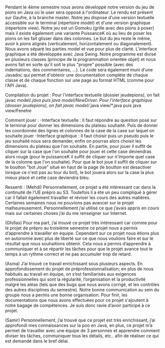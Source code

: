 Pendant le 4ème semestre nous avons développé notre version du jeu de pions en Java où le user sera opposé à l'ordinateur. Le rendu est présent sur Gaufre, à la branche master. Notre jeu dispose d'une version textuelle accessible sur le terminal (répertoire model) et d'une version graphique (répertoire view). Notre jeu est un Gomoku (grille avec des pions à poser) mais il existe également une variante PuissanceK où au lieu de poser les pions on les fait glisser dans des colonnes. Le but du jeu reste le même, avoir k pions alignés (verticalement, horizontalement ou diagonalement).
Nous avons séparé les parties model et vue pour plus de clarté. L'interface graphique a été développée avec Java Swing. Notre programme est divisé en plusieurs classes (principe de la programmation orientée objet) et nous avons fait en sorte qu'il soit le plus "propre" possible (avec des indentations, des commentaires, ...). Le code sera également muni d'une Javadoc qui permet d'obtenir une documentation complète de chaque classe et de chaque fonction sur une page au format HTML (comme pour l'API Java).

Compilation du projet :
Pour l'interface textuelle (dossier jeudepions), on fait javac model/*.java puis java model/NewDriver.
Pour l'interface graphique (dossier jeudepions), on fait javac model/*.java view/*.java puis java view/Fenetre

Comment jouer :
-Interface textuelle : Il faut répondre au question posé sur le terminal pour donner les dimensions du plateau souhaité. Puis de donner les coordonnée des lignes et colonnes de la case de la case sur laquel on souhaite jouer
-Interface graphique : Il faut choisir puis un pseudo puis le jeu souhaité nous sera demander, enfin on pourras alors choisir les dimensions du plateau que l'on souhaite. En partie, pour jouer il suffit de cliquer sur la case que l'on souhaite pour jouer et cette case deviendras alors rouge (pour le puissanceK il suffit de cliquer sur n'importe quel case de la colonne que l'on souhaite). Pour que le bot joue il suffit de cliquer sur le boutton "bot Joue" situé en haut de la page (le boutton est desactiver lorsque ce n'est pas au tour du bot), le bot jouera alors sur la case la plus mieux placé et cette case deviendra bleu.

Ressenti :
(Mehdi) Personnellement, ce projet a été intéressant car dans la continuité de l'UE prépro au S3. Toutefois il a été un peu compliqué à gérer car il fallait également travailler et réviser les cours des autres matières. Certaines semaines nous ne pouvions pas avancer sur le projet malheureusement. Personnellement j’ai utilisé ce que j’avais appris en cours mais sur certaines choses j’ai du me renseigner sur Internet.

(Ghillas) Pour ma part, j’ai trouvé ce projet très intéressant car comme pour le projet de prépro au troisième semestre ce projet nous a permis d’apprendre à travailler en équipe. Cependant sur ce projet nous étions plus en autonomie avec plus de liberté sur ce que nous voulions faire et sur le résultat que nous souhaitions obtenir. Cela nous a permis d’apprendre à communiquer et à se répartir les tâches pour que le projet avance tout le temps à un rythme correct et ne pas accumuler trop de retard.

(Asma) J’ai trouvé ce travail enrichissant sous plusieurs aspects. En approfondissement du projet de préprofessionnalisation; en plus de nous habitués au travail en équipe, on s’est familiarisés aux exigences professionnelles qui sont la régularité, l’organisation et la productivité malgré les aléas (tels que des bugs que nous avons corrigé, et les contrôles des autres disciplines du semestre). Notre bonne communication au sein du groupe nous a permis une bonne organisation. Pour finir, les documentations que nous avons effectuées pour ce projet s'ajoutent à notre bagage de compétences. Je suis donc ravie d’avoir participé à ce projet.

(Samir) Personnellement, j’ai trouvé que ce projet est très enrichissant, j’ai approfondi mes connaissances sur la poo en Java, en plus, ce projet m’a permet de travailler avec une équipe de 3 personnes et apprendre comment diviser les tâches, communiquer tous les détails, etc.. afin de réaliser ce qui est demandé dans le bref délai. 
